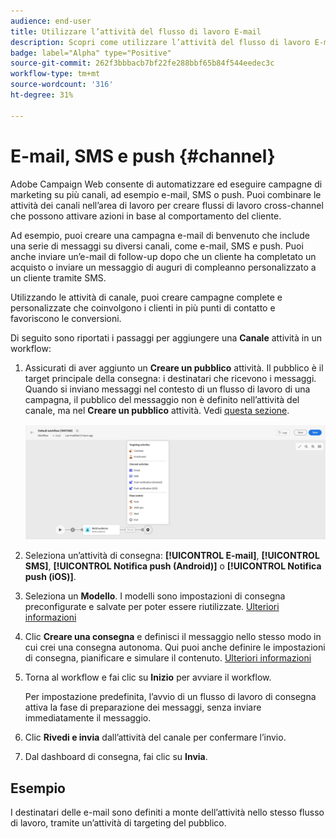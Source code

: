 ```yaml
---
audience: end-user
title: Utilizzare l’attività del flusso di lavoro E-mail
description: Scopri come utilizzare l’attività del flusso di lavoro E-mail
badge: label="Alpha" type="Positive"
source-git-commit: 262f3bbbacb7bf22fe288bbf65b84f544eedec3c
workflow-type: tm+mt
source-wordcount: '316'
ht-degree: 31%

---
```



# E-mail, SMS e push {#channel}

Adobe Campaign Web consente di automatizzare ed eseguire campagne di marketing su più canali, ad esempio e-mail, SMS o push. Puoi combinare le attività dei canali nell’area di lavoro per creare flussi di lavoro cross-channel che possono attivare azioni in base al comportamento del cliente.

Ad esempio, puoi creare una campagna e-mail di benvenuto che include una serie di messaggi su diversi canali, come e-mail, SMS e push. Puoi anche inviare un’e-mail di follow-up dopo che un cliente ha completato un acquisto o inviare un messaggio di auguri di compleanno personalizzato a un cliente tramite SMS.

Utilizzando le attività di canale, puoi creare campagne complete e personalizzate che coinvolgono i clienti in più punti di contatto e favoriscono le conversioni.

Di seguito sono riportati i passaggi per aggiungere una **Canale** attività in un workflow:

1. Assicurati di aver aggiunto un **Creare un pubblico** attività. Il pubblico è il target principale della consegna: i destinatari che ricevono i messaggi. Quando si inviano messaggi nel contesto di un flusso di lavoro di una campagna, il pubblico del messaggio non è definito nell’attività del canale, ma nel **Creare un pubblico** attività. Vedi [questa sezione](build-audience.md).

   ![](../../msg/assets/add-delivery-in-wf.png)

1. Seleziona un’attività di consegna: **[!UICONTROL E-mail]**, **[!UICONTROL SMS]**, **[!UICONTROL Notifica push (Android)]** o **[!UICONTROL Notifica push (iOS)]**.

1. Seleziona un **Modello**. I modelli sono impostazioni di consegna preconfigurate e salvate per poter essere riutilizzate. [Ulteriori informazioni](../../msg/delivery-template.md)

1. Clic **Creare una consegna** e definisci il messaggio nello stesso modo in cui crei una consegna autonoma. Qui puoi anche definire le impostazioni di consegna, pianificare e simulare il contenuto. [Ulteriori informazioni](../../msg/gs-messages.md)

1. Torna al workflow e fai clic su **Inizio** per avviare il workflow.

   Per impostazione predefinita, l’avvio di un flusso di lavoro di consegna attiva la fase di preparazione dei messaggi, senza inviare immediatamente il messaggio.

1. Clic **Rivedi e invia** dall’attività del canale per confermare l’invio.

1. Dal dashboard di consegna, fai clic su **Invia**.

## Esempio


<!--
description, which use case you can perform (common other activities that you can link before of after the activity)

how to add and configure the activity

example of a configured activity within a workflow
The Email delivery activity allows you to configure the sending an email in a workflow. 

-->



<!-- Scheduled emails available?

This can be a single send email and sent just once, or it can be a recurring email.
* Single send emails are standard emails, sent once.
* Recurring emails allow you to send the same email multiple times to different targets over a defined period. You can aggregate the deliveries per period in order to get reports that correspond to your needs.

When linked to a scheduler, you can define recurring emails.-->

I destinatari delle e-mail sono definiti a monte dell’attività nello stesso flusso di lavoro, tramite un’attività di targeting del pubblico.

<!--The message preparation is triggered according to the workflow execution parameters. From the message dashboard, you can select whether to request or not a manual confirmation to send the message (required by default). You can start the workflow manually or place a scheduler activity in the workflow to automate execution.-->
